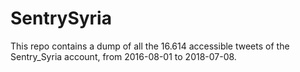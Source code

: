 # SentrySyria

This repo contains a dump of all the 16.614 accessible tweets of the Sentry_Syria account, from 2016-08-01 to 2018-07-08.
